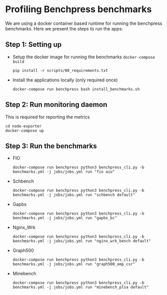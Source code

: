 # Profiling Benchpress benchmarks
We are using a docker container based runtime for running the benchpress benchmarks. Here we present the steps to run the apps:

## Step 1: Setting up
* Setup the docker image for running the benchmarks
    `docker-compose build`
    
    `pip install -r scripts/00_requirements.txt`

* Install the applications locally (only required once)

    `docker-compose run benchpress bash install_benchmarks.sh`

## Step 2: Run monitoring daemon
This is required for reporting the metrics

    cd node-exporter
    docker-compose up

## Step 3: Run the benchmarks

* FIO
    ``` 
    docker-compose run benchpress python3 benchpress_cli.py -b benchmarks.yml -j jobs/jobs.yml run "fio aio" 
    ```
* Schbench
    ```
    docker-compose run benchpress python3 benchpress_cli.py -b benchmarks.yml -j jobs/jobs.yml run "schbench default"
    ```
    
* Gapbs 
    ```
    docker-compose run benchpress python3 benchpress_cli.py -b benchmarks.yml -j jobs/jobs.yml run "gapbs_bc"
    ```
* Nginx_Wrk
    ```
   docker-compose run benchpress python3 benchpress_cli.py -b benchmarks.yml -j jobs/jobs.yml run "nginx_wrk_bench default"
    ```
* Graph500
    ```
    docker-compose run benchpress python3 benchpress_cli.py -b benchmarks.yml -j jobs/jobs.yml run "graph500_omp_csr"
    ```
* Minebench 
    ```
    docker-compose run benchpress python3 benchpress_cli.py -b benchmarks.yml -j jobs/jobs.yml run "minebench_plsa default"
    ```
